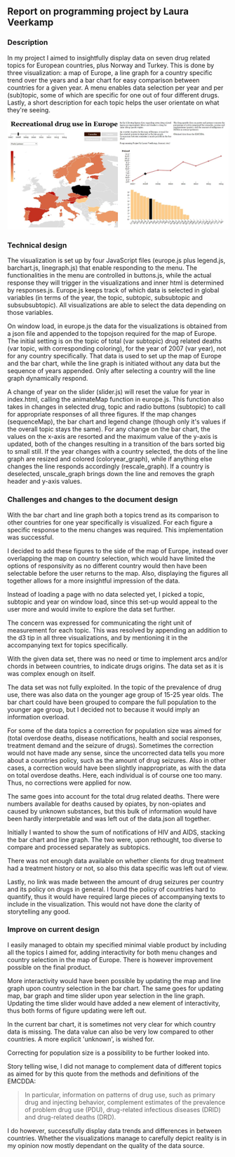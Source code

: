 ## Report on programming project by Laura Veerkamp

### Description

In my project I aimed to insightfully display data on seven drug related topics for European countries, plus Norway and Turkey. This is done by three visualization: a map of Europe, a line graph for a country specific trend over the years and a bar chart for easy comparison between countries for a given year. A menu enables data selection per year and per (sub)topic, some of which are specific for one out of four different drugs. Lastly, a short description for each topic helps the user orientate on what they're seeing.

![screenshot](/doc/screenshot.JPG)

### Technical design

The visualization is set up by four JavaScript files (europe.js plus legend.js, barchart.js, linegraph.js) that enable responding to the menu. The functionalities in the menu are controlled in buttons.js, while the actual response they will trigger in the visualizations and inner html is determined by responses.js. Europe.js keeps track of which data is selected in global variables (in terms of the year, the topic, subtopic, subsubtopic and subsubsubtopic). All visualizations are able to select the data depending on those variables.  

On window load, in europe.js the data for the visualizations is obtained from a json file and appended to the topojson required for the map of Europe. The initial setting is on the topic of total (var subtopic) drug related deaths (var topic, with corresponding coloring), for the year of 2007 (var year), not for any country specifically. That data is used to set up the map of Europe and the bar chart, while the line graph is initiated without any data but the sequence of years appended. Only after selecting a country will the line graph dynamically respond.

A change of year on the slider (slider.js) will reset the value for year in index.html, calling the animateMap function in europe.js. This function also takes in changes in selected drug, topic and radio buttons (subtopic) to call for appropriate responses of all three figures. If the map changes (sequenceMap), the bar chart and legend change (though only it's values if the overall topic stays the same). For any change on the bar chart, the values on the x-axis are resorted and the maximum value of the y-axis is updated, both of the changes resulting in a transition of the bars sorted big to small still. If the year changes with a country selected, the dots of the line graph are resized and colored (coloryear_graph), while if anything else changes the line responds accordingly (rescale_graph). If a country is deselected, unscale_graph brings down the line and removes the graph header and y-axis values. 

### Challenges and changes to the document design

With the bar chart and line graph both a topics trend as its comparison to other countries for one year specifically is visualized. For each figure a specific response to the menu changes was required. This implementation was successful.

I decided to add these figures to the side of the map of Europe, instead over overlapping the map on country selection, which would have limited the options of responsivity as no different country would then have been selectable before the user returns to the map. Also, displaying the figures all together allows for a more insightful impression of the data.

Instead of loading a page with no data selected yet, I picked a topic, subtopic and year on window load, since this set-up would appeal to the user more and would invite to explore the data set further.

The concern was expressed for communicating the right unit of measurement for each topic. This was resolved by appending an addition to the d3 tip in all three visualizations, and by mentioning it in the accompanying text for topics specifically.

With the given data set, there was no need or time to implement arcs and/or chords in between countries, to indicate drugs origins. The data set as it is was complex enough on itself.

The data set was not fully exploited. In the topic of the prevalence of drug use, there was also data on the younger age group of 15-25 year olds. The bar chart could have been grouped to compare the full population to the younger age group, but I decided not to because it would imply an information overload.

For some of the data topics a correction for population size was aimed for (total overdose deaths, disease notifications, health and social responses, treatment demand and the seizure of drugs). Sometimes the correction would not have made any sense, since the uncorrected data tells you more about a countries policy, such as the amount of drug seizures. Also in other cases, a correction would have been slightly inappropriate, as with the data on total overdose deaths. Here, each individual is of course one too many. Thus, no corrections were applied for now.

The same goes into account for the total drug related deaths. There were numbers available for deaths caused by opiates, by non-opiates and caused by unknown substances, but this bulk of information would have been hardly interpretable and was left out of the data.json all together.

Initially I wanted to show the sum of notifications of HIV and AIDS, stacking the bar chart and line graph. The two were, upon rethought, too diverse to compare and processed separately as subtopics.

There was not enough data available on whether clients for drug treatment had a treatment history or not, so also this data specific was left out of view.

Lastly, no link was made between the amount of drug seizures per country and its policy on drugs in general. I found the policy of countries hard to quantify, thus it would have required large pieces of accompanying texts to include in the visualization. This would not have done the clarity of storytelling any good.


### Improve on current design

I easily managed to obtain my specified minimal viable product by including all the topics I aimed for, adding interactivity for both menu changes and country selection in the map of Europe. There is however improvement possible on the final product.

More interactivity would have been possible by updating the map and line graph upon country selection in the bar chart. The same goes for updating map, bar graph and time slider upon year selection in the line graph. Updating the time slider would have added a new element of interactivity, thus both forms of figure updating were left out.

In the current bar chart, it is sometimes not very clear for which country data is missing. The data value can also be very low compared to other countries. A more explicit 'unknown', is wished for.

Correcting for population size is a possibility to be further looked into.

Story telling wise, I did not manage to complement data of different topics as aimed for by this quote from the methods and definitions of the EMCDDA:

> In particular, information on patterns of drug use, 
	such as primary drug and injecting behavior, complement estimates of the 
	prevalence of problem drug use (PDU), drug-related infectious diseases (DRID) 
	and drug-related deaths (DRD).
	
I do however, successfully display data trends and differences in between countries. Whether the visualizations manage to carefully depict reality is in my opinion now mostly dependant on the quality of the data source.

